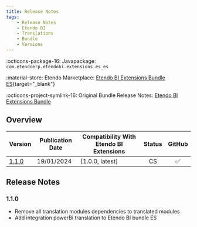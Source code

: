 ```yaml
---
title: Release Notes
tags:
    - Release Notes
    - Etendo BI
    - Translations
    - Bundle
    - Versions
---
```


:octicons-package-16: Javapackage: `com.etendoerp.etendobi.extensions.es_es`

:material-store: Etendo Marketplace:  [Etendo BI Extensions Bundle ES](https://marketplace.etendo.cloud/?#/product-details?module=9A01610D819C43F18BF44F1A91CBDC57){target="_blank"}

:octicons-project-symlink-16: Original Bundle Release Notes: [Etendo BI Extensions Bundle](/whats-new/release-notes/etendo-classic/bundles/etendobi-extensions/release-notes/)

## Overview

| Version | Publication Date | Compatibility With Etendo BI Extensions | Status | GitHub |
| ---     |       ---        |                  ---                    | :----: | :----: |
| [1.1.0](#110) | 19/01/2024 | [1.0.0, latest] | CS | :white_check_mark: |

## Release Notes
### 1.1.0
- Remove all translation modules dependencies to translated modules
- Add integration powerBi translation to Etendo BI bundle ES